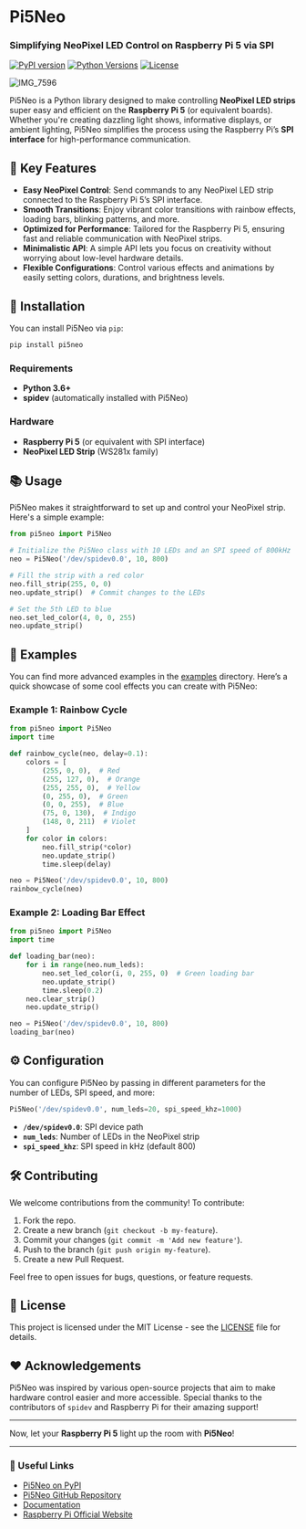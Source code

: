 # Pi5Neo

### Simplifying NeoPixel LED Control on Raspberry Pi 5 via SPI

[![PyPI version](https://badge.fury.io/py/Pi5Neo.svg)](https://badge.fury.io/py/Pi5Neo) 
[![Python Versions](https://img.shields.io/pypi/pyversions/Pi5Neo.svg)](https://pypi.org/project/Pi5Neo)
[![License](https://img.shields.io/github/license/vanshksingh/Pi5Neo)](LICENSE)

![IMG_7596](https://github.com/user-attachments/assets/6fb727ae-789e-4d25-9dd7-38599fdbb81e)

Pi5Neo is a Python library designed to make controlling **NeoPixel LED strips** super easy and efficient on the **Raspberry Pi 5** (or equivalent boards). Whether you're creating dazzling light shows, informative displays, or ambient lighting, Pi5Neo simplifies the process using the Raspberry Pi’s **SPI interface** for high-performance communication.

## 🌟 Key Features

- **Easy NeoPixel Control**: Send commands to any NeoPixel LED strip connected to the Raspberry Pi 5’s SPI interface.
- **Smooth Transitions**: Enjoy vibrant color transitions with rainbow effects, loading bars, blinking patterns, and more.
- **Optimized for Performance**: Tailored for the Raspberry Pi 5, ensuring fast and reliable communication with NeoPixel strips.
- **Minimalistic API**: A simple API lets you focus on creativity without worrying about low-level hardware details.
- **Flexible Configurations**: Control various effects and animations by easily setting colors, durations, and brightness levels.

## 🚀 Installation

You can install Pi5Neo via `pip`:

```bash
pip install pi5neo
```

### Requirements
- **Python 3.6+**
- **spidev** (automatically installed with Pi5Neo)

### Hardware
- **Raspberry Pi 5** (or equivalent with SPI interface)
- **NeoPixel LED Strip** (WS281x family)

## 📚 Usage

Pi5Neo makes it straightforward to set up and control your NeoPixel strip. Here's a simple example:

```python
from pi5neo import Pi5Neo

# Initialize the Pi5Neo class with 10 LEDs and an SPI speed of 800kHz
neo = Pi5Neo('/dev/spidev0.0', 10, 800)

# Fill the strip with a red color
neo.fill_strip(255, 0, 0)
neo.update_strip()  # Commit changes to the LEDs

# Set the 5th LED to blue
neo.set_led_color(4, 0, 0, 255)
neo.update_strip()
```

## 🌈 Examples

You can find more advanced examples in the [examples](examples) directory. Here’s a quick showcase of some cool effects you can create with Pi5Neo:

### Example 1: Rainbow Cycle
```python
from pi5neo import Pi5Neo
import time

def rainbow_cycle(neo, delay=0.1):
    colors = [
        (255, 0, 0),  # Red
        (255, 127, 0),  # Orange
        (255, 255, 0),  # Yellow
        (0, 255, 0),  # Green
        (0, 0, 255),  # Blue
        (75, 0, 130),  # Indigo
        (148, 0, 211)  # Violet
    ]
    for color in colors:
        neo.fill_strip(*color)
        neo.update_strip()
        time.sleep(delay)

neo = Pi5Neo('/dev/spidev0.0', 10, 800)
rainbow_cycle(neo)
```

### Example 2: Loading Bar Effect
```python
from pi5neo import Pi5Neo
import time

def loading_bar(neo):
    for i in range(neo.num_leds):
        neo.set_led_color(i, 0, 255, 0)  # Green loading bar
        neo.update_strip()
        time.sleep(0.2)
    neo.clear_strip()
    neo.update_strip()

neo = Pi5Neo('/dev/spidev0.0', 10, 800)
loading_bar(neo)
```


## ⚙️ Configuration

You can configure Pi5Neo by passing in different parameters for the number of LEDs, SPI speed, and more:

```python
Pi5Neo('/dev/spidev0.0', num_leds=20, spi_speed_khz=1000)
```

- **`/dev/spidev0.0`**: SPI device path
- **`num_leds`**: Number of LEDs in the NeoPixel strip
- **`spi_speed_khz`**: SPI speed in kHz (default 800)

## 🛠️ Contributing

We welcome contributions from the community! To contribute:

1. Fork the repo.
2. Create a new branch (`git checkout -b my-feature`).
3. Commit your changes (`git commit -m 'Add new feature'`).
4. Push to the branch (`git push origin my-feature`).
5. Create a new Pull Request.

Feel free to open issues for bugs, questions, or feature requests.

## 📝 License

This project is licensed under the MIT License - see the [LICENSE](LICENSE) file for details.

## ❤️ Acknowledgements

Pi5Neo was inspired by various open-source projects that aim to make hardware control easier and more accessible. Special thanks to the contributors of `spidev` and Raspberry Pi for their amazing support!

---

Now, let your **Raspberry Pi 5** light up the room with **Pi5Neo**!

---

### 🔗 Useful Links
- [Pi5Neo on PyPI](https://pypi.org/project/Pi5Neo)
- [Pi5Neo GitHub Repository](https://github.com/vanshksingh/Pi5Neo)
- [Documentation](https://github.com/vanshksingh/Pi5Neo/wiki)
- [Raspberry Pi Official Website](https://www.raspberrypi.org)

